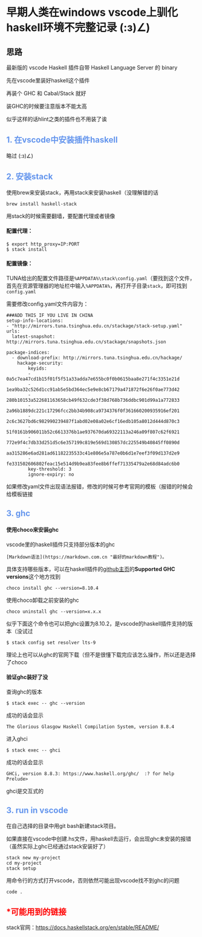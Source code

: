 # 早期人类在windows vscode上驯化haskell环境不完整记录 (:з)∠)



## 思路

最新版的 vscode Haskell 插件自带 Haskell Language Server 的 binary 

先在vscode里装好haskell这个插件

再装个 GHC 和 Cabal/Stack 就好

装GHC的时候要注意版本不能太高

似乎这样的话hlint之类的插件也不用装了诶



## <font color='cornflowerblue'>1. 在vscode中安装插件haskell</font>

略过 (:з)∠)



## <font color='cornflowerblue'>2. 安装stack</font>

使用brew来安装stack，再用stack来安装haskell（没理解错的话

```
brew install haskell-stack
```

用stack的时候需要翻墙，要配置代理或者镜像

#### 配置代理：

```
$ export http_proxy=IP:PORT 
$ stack install
```

#### 配置镜像：

TUNA给出的配置文件路径是`%APPDATA%\stack\config.yaml`（要找到这个文件，首先在资源管理器的地址栏中输入`%APPDATA%`，再打开子目录`stack`，即可找到`config.yaml`

需要修改config.yaml文件内容为：

```
###ADD THIS IF YOU LIVE IN CHINA
setup-info-locations: 
- "http://mirrors.tuna.tsinghua.edu.cn/stackage/stack-setup.yaml"
urls:
  latest-snapshot: http://mirrors.tuna.tsinghua.edu.cn/stackage/snapshots.json

package-indices:
  - download-prefix: http://mirrors.tuna.tsinghua.edu.cn/hackage/
    hackage-security:
        keyids:
        - 0a5c7ea47cd1b15f01f5f51a33adda7e655bc0f0b0615baa8e271f4c3351e21d
        - 1ea9ba32c526d1cc91ab5e5bd364ec5e9e8cb67179a471872f6e26f0ae773d42
        - 280b10153a522681163658cb49f632cde3f38d768b736ddbc901d99a1a772833
        - 2a96b1889dc221c17296fcc2bb34b908ca9734376f0f361660200935916ef201
        - 2c6c3627bd6c982990239487f1abd02e08a02e6cf16edb105a8012d444d870c3
        - 51f0161b906011b52c6613376b1ae937670da69322113a246a09f807c62f6921
        - 772e9f4c7db33d251d5c6e357199c819e569d130857dc225549b40845ff0890d
        - aa315286e6ad281ad61182235533c41e806e5a787e0b6d1e7eef3f09d137d2e9
        - fe331502606802feac15e514d9b9ea83fee8b6ffef71335479a2e68d84adc6b0
        key-threshold: 3
        ignore-expiry: no
```

如果修改yaml文件出现语法报错，修改的时候可参考官网的模板（报错的时候会给模板链接



## <font color='cornflowerblue'>3. ghc</font>

#### 使用choco来安装ghc

vscode里的haskell插件只支持部分版本的ghc

```text
[Markdown语法](https://markdown.com.cn "最好的markdown教程")。
```

具体支持哪些版本，可以在haskell插件的[github主页](https://github.com/haskell/vscode-haskell#supported-ghc-versions )的**Supported GHC versions**这个地方找到

```
choco install ghc --version=8.10.4
```

使用choco卸载之前安装的ghc

```
choco uninstall ghc --version=x.x.x
```

似乎下面这个命令也可以把ghc设置为8.10.2，是vscode的haskell插件支持的版本（没试过

```
$ stack config set resolver lts-9
```

理论上也可以从ghc的官网下载（但不是很懂下载完应该怎么操作，所以还是选择了choco



#### 验证ghc装好了没

查询ghc的版本

```
$ stack exec -- ghc --version
```

成功的话会显示

```
The Glorious Glasgow Haskell Compilation System, version 8.8.4
```

进入ghci

```
$ stack exec -- ghci
```

成功的话会显示

```
GHCi, version 8.8.3: https://www.haskell.org/ghc/  :? for help
Prelude>
```

ghci是交互式的



## <font color='cornflowerblue'>3. run in vscode</font>

在自己选择的目录中用git bash新建stack项目。

如果直接在vscode中创建.hs文件，用haskell去运行，会出现ghc未安装的报错（虽然实际上ghc已经通过stack安装好了）

```
stack new my-project
cd my-project
stack setup
```

用命令行的方式打开vscode，否则依然可能出现vscode找不到ghc的问题

```
code .
```



## <font color='red'>\*可能用到的链接</font>

stack官网：https://docs.haskellstack.org/en/stable/README/

